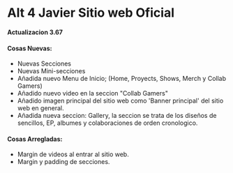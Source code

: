 # Alt 4 Javier Sitio web Oficial

**Actualizacion 3.67**

#### Cosas Nuevas:
- Nuevas Secciones
- Nuevas Mini-secciones
- Añadida nuevo Menu de Inicio; (Home, Proyects, Shows, Merch y Collab Gamers)
-  Añadido nuevo video en la seccion "Collab Gamers"
- Añadido imagen principal del sitio web como 'Banner principal' del sitio web en general.
- Añadida nueva seccion: Gallery, la seccion se trata de los diseños de sencillos, EP, albumes y colaboraciones de orden cronologico.

#### Cosas Arregladas:
- Margin de videos al entrar al sitio web.
- Margin y padding de secciones.
